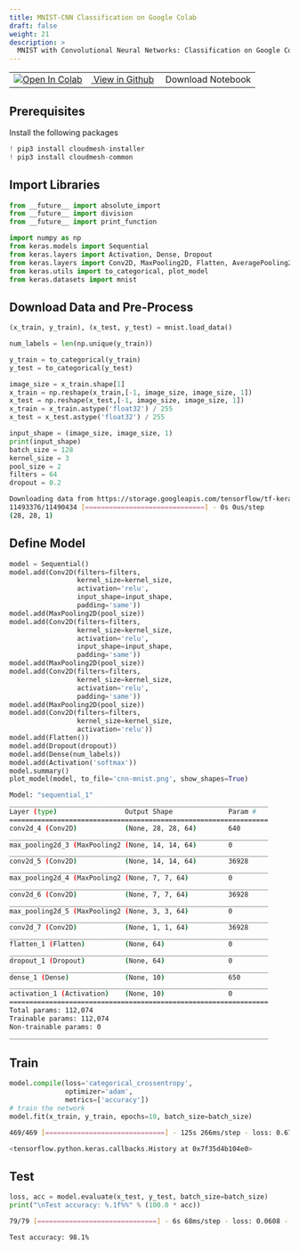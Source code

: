 ```yaml
---
title: MNIST-CNN Classification on Google Colab
draft: false
weight: 21
description: >
  MNIST with Convolutional Neural Networks: Classification on Google Colab
---
```



<div class="aside">
  <table style="width:100%">
  <tr>
    <td><a href="https://colab.research.google.com/github/cybertraining-dsc/cybertraining-dsc.github.io/blob/master/content/en/modules/notebooks/mnist_cnn.ipynb" target="_parent"><img src="https://colab.research.google.com/assets/colab-badge.svg" alt="Open In Colab"/></a></td>    
    <td><a href="https://github.com/cybertraining-dsc/cybertraining-dsc.github.io/blob/master/content/en/modules/notebooks/mnist_cnn.ipynb" target="_parent"><img src="https://www.tensorflow.org/images/GitHub-Mark-32px.png" alt=""/> View in Github</a></td>
    <td><a href="https://raw.githubusercontent.com/cybertraining-dsc/cybertraining-dsc.github.io/master/content/en/modules/notebooks/mnist_cnn.ipynb" download><img src="https://www.tensorflow.org/images/download_logo_32px.png" alt=""/></a> Download Notebook</td>    
  </tr>
</table>  
</div>


## Prerequisites

Install the following packages

```python
! pip3 install cloudmesh-installer
! pip3 install cloudmesh-common
```

## Import Libraries

```python
from __future__ import absolute_import
from __future__ import division
from __future__ import print_function

import numpy as np
from keras.models import Sequential
from keras.layers import Activation, Dense, Dropout
from keras.layers import Conv2D, MaxPooling2D, Flatten, AveragePooling2D
from keras.utils import to_categorical, plot_model
from keras.datasets import mnist
```

## Download Data and Pre-Process

```python
(x_train, y_train), (x_test, y_test) = mnist.load_data()

num_labels = len(np.unique(y_train))

y_train = to_categorical(y_train)
y_test = to_categorical(y_test)

image_size = x_train.shape[1]
x_train = np.reshape(x_train,[-1, image_size, image_size, 1])
x_test = np.reshape(x_test,[-1, image_size, image_size, 1])
x_train = x_train.astype('float32') / 255
x_test = x_test.astype('float32') / 255

input_shape = (image_size, image_size, 1)
print(input_shape)
batch_size = 128
kernel_size = 3
pool_size = 2
filters = 64
dropout = 0.2
```

```bash
Downloading data from https://storage.googleapis.com/tensorflow/tf-keras-datasets/mnist.npz
11493376/11490434 [==============================] - 0s 0us/step
(28, 28, 1)
```

## Define Model

```python
model = Sequential()
model.add(Conv2D(filters=filters,
                 kernel_size=kernel_size,
                 activation='relu',
                 input_shape=input_shape,
                 padding='same'))
model.add(MaxPooling2D(pool_size))
model.add(Conv2D(filters=filters,
                 kernel_size=kernel_size,
                 activation='relu',
                 input_shape=input_shape,
                 padding='same'))
model.add(MaxPooling2D(pool_size))
model.add(Conv2D(filters=filters,
                 kernel_size=kernel_size,
                 activation='relu',
                 padding='same'))
model.add(MaxPooling2D(pool_size))
model.add(Conv2D(filters=filters,
                 kernel_size=kernel_size,
                 activation='relu'))
model.add(Flatten())
model.add(Dropout(dropout))
model.add(Dense(num_labels))
model.add(Activation('softmax'))
model.summary()
plot_model(model, to_file='cnn-mnist.png', show_shapes=True)
```

```bash
Model: "sequential_1"
_________________________________________________________________
Layer (type)                 Output Shape              Param #   
=================================================================
conv2d_4 (Conv2D)            (None, 28, 28, 64)        640       
_________________________________________________________________
max_pooling2d_3 (MaxPooling2 (None, 14, 14, 64)        0         
_________________________________________________________________
conv2d_5 (Conv2D)            (None, 14, 14, 64)        36928     
_________________________________________________________________
max_pooling2d_4 (MaxPooling2 (None, 7, 7, 64)          0         
_________________________________________________________________
conv2d_6 (Conv2D)            (None, 7, 7, 64)          36928     
_________________________________________________________________
max_pooling2d_5 (MaxPooling2 (None, 3, 3, 64)          0         
_________________________________________________________________
conv2d_7 (Conv2D)            (None, 1, 1, 64)          36928     
_________________________________________________________________
flatten_1 (Flatten)          (None, 64)                0         
_________________________________________________________________
dropout_1 (Dropout)          (None, 64)                0         
_________________________________________________________________
dense_1 (Dense)              (None, 10)                650       
_________________________________________________________________
activation_1 (Activation)    (None, 10)                0         
=================================================================
Total params: 112,074
Trainable params: 112,074
Non-trainable params: 0
_________________________________________________________________
```

## Train

```python
model.compile(loss='categorical_crossentropy',
              optimizer='adam',
              metrics=['accuracy'])
# train the network
model.fit(x_train, y_train, epochs=10, batch_size=batch_size)
```

```bash
469/469 [==============================] - 125s 266ms/step - loss: 0.6794 - accuracy: 0.7783

<tensorflow.python.keras.callbacks.History at 0x7f35d4b104e0>
```

## Test

```python
loss, acc = model.evaluate(x_test, y_test, batch_size=batch_size)
print("\nTest accuracy: %.1f%%" % (100.0 * acc))
```

```bash
79/79 [==============================] - 6s 68ms/step - loss: 0.0608 - accuracy: 0.9813

Test accuracy: 98.1%
```
